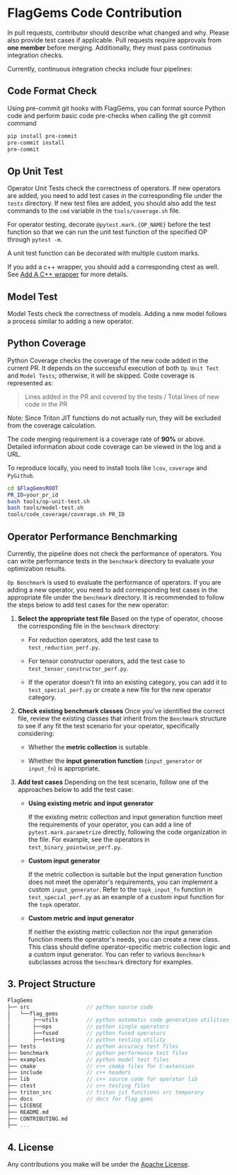 # FlagGems Code Contribution

In pull requests, contributor should describe what changed and why. Please also provide test cases if applicable.
Pull requests require approvals from **one member** before merging. Additionally, they must pass continuous integration checks.

Currently, continuous integration checks include four pipelines:

## Code Format Check

Using pre-commit git hooks with FlagGems, you can format source Python code and perform basic code pre-checks when calling the git commit command

```bash
pip install pre-commit
pre-commit install
pre-commit
```

## Op Unit Test

Operator Unit Tests check the correctness of operators. If new operators are added, you need to add test cases in the corresponding file under the `tests` directory. If new test files are added, you should also add the test commands to the `cmd` variable in the `tools/coverage.sh` file.

For operator testing, decorate `@pytest.mark.{OP_NAME}` before the test function so that we can run the unit test function of the specified OP through `pytest -m`.

A unit test function can be decorated with multiple custom marks.

If you add a c++ wrapper, you should add a corresponding ctest as well. See [Add A C++ wrapper](add_a_cpp_wrapper.md) for more details.

## Model Test

Model Tests check the correctness of models. Adding a new model follows a process similar to adding a new operator.

## Python Coverage

Python Coverage checks the coverage of the new code added in the current PR. It depends on the successful execution of both `Op Unit Test` and `Model Tests`; otherwise, it will be skipped. Code coverage is represented as:

> Lines added in the PR and covered by the tests / Total lines of new code in the PR

Note: Since Triton JIT functions do not actually run, they will be excluded from the coverage calculation.

The code merging requirement is a coverage rate of **90%** or above. Detailed information about code coverage can be viewed in the log and a URL.

To reproduce locally, you need to install tools like `lcov`, `coverage` and `PyGithub`.

```bash
cd $FlagGemsROOT
PR_ID=your_pr_id
bash tools/op-unit-test.sh
bash tools/model-test.sh
tools/code_coverage/coverage.sh PR_ID
```

## Operator Performance Benchmarking

Currently, the pipeline does not check the performance of operators. You can write performance tests in the `benchmark` directory to evaluate your optimization results.

`Op Benchmark` is used to evaluate the performance of operators. If you are adding a new operator, you need to add corresponding test cases in the appropriate file under the `benchmark` directory. It is recommended to follow the steps below to add test cases for the new operator:

1. **Select the appropriate test file**
   Based on the type of operator, choose the corresponding file in the `benchmark` directory:

   - For reduction operators, add the test case to `test_reduction_perf.py`.

   - For tensor constructor operators, add the test case to `test_tensor_constructor_perf.py`.

   - If the operator doesn't fit into an existing category, you can add it to `test_special_perf.py` or create a new file for the new operator category.

2. **Check existing benchmark classes**
   Once you've identified the correct file, review the existing classes that inherit from the `Benchmark` structure to see if any fit the test scenario for your operator, specifically considering:

   - Whether the **metric collection** is suitable.

   - Whether the **input generation function** (`input_generator` or `input_fn`) is appropriate.

3. **Add test cases**
   Depending on the test scenario, follow one of the approaches below to add the test case:

   - **Using existing metric and input generator**

     If the existing metric collection and input generation function meet the requirements of your operator, you can add a line of `pytest.mark.parametrize` directly, following the code organization in the file. For example, see the operators in `test_binary_pointwise_perf.py`.

   - **Custom input generator**

     If the metric collection is suitable but the input generation function does not meet the operator's requirements, you can implement a custom `input_generator`. Refer to the `topk_input_fn` function in `test_special_perf.py` as an example of a custom input function for the `topk` operator.

   - **Custom metric and input generator**

     If neither the existing metric collection nor the input generation function meets the operator's needs, you can create a new class. This class should define operator-specific metric collection logic and a custom input generator. You can refer to various `Benchmark` subclasses across the `benchmark` directory for examples.

## 3. Project Structure

```cpp
FlagGems
├── src                  // python source code
│   └──flag_gems
│       ├──utils         // python automatic code generation utilities
│       ├──ops           // python single operators
│       ├──fused         // python fused operators
│       ├──testing       // python testing utility
├── tests                // python accuracy test files
├── benchmark            // python performance test files
├── examples             // python model test files
├── cmake                // c++ cmake files for C-extension
├── include              // c++ headers
├── lib                  // c++ source code for operator lib
├── ctest                // c++ testing files
├── triton_src           // triton jit functions src temporary
├── docs                 // docs for flag_gems
├── LICENSE
├── README.md
├── CONTRIBUTING.md
├── ...
```

## 4. License

Any contributions you make will be under the [Apache License](https://github.com/FlagOpen/FlagGems/blob/master/LICENSE).
